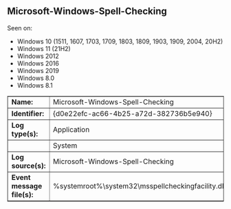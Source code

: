 ## Microsoft-Windows-Spell-Checking

Seen on:
* Windows 10 (1511, 1607, 1703, 1709, 1803, 1809, 1903, 1909, 2004, 20H2)
* Windows 11 (21H2)
* Windows 2012
* Windows 2016
* Windows 2019
* Windows 8.0
* Windows 8.1

<table border="1" class="docutils">
  <tbody>
    <tr>
      <td><b>Name:</b></td>
      <td>Microsoft-Windows-Spell-Checking</td>
    </tr>
    <tr>
      <td><b>Identifier:</b></td>
      <td>{d0e22efc-ac66-4b25-a72d-382736b5e940}</td>
    </tr>
    <tr>
      <td><b>Log type(s):</b></td>
      <td>Application</td>
    </tr>
    <tr>
      <td>&nbsp;</td>
      <td>System</td>
    </tr>
    <tr>
      <td><b>Log source(s):</b></td>
      <td>Microsoft-Windows-Spell-Checking</td>
    </tr>
    <tr>
      <td><b>Event message file(s):</b></td>
      <td>%systemroot%\system32\msspellcheckingfacility.dll</td>
    </tr>
  </tbody>
</table>

&nbsp;


